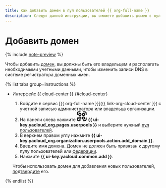 ```yaml
---
title: Как добавить домен в пул пользователей {{ org-full-name }}
description: Следуя данной инструкции, вы сможете добавить домен в пул пользователей {{ org-name }}.
---
```


# Добавить домен


{% include [note-preview](../../../_includes/note-preview.md) %}

Чтобы добавить [домен](../../concepts/domains.md), вы должны быть его владельцем и располагать необходимыми учетными данными, чтобы изменить записи DNS в системе регистратора доменных имен.

{% list tabs group=instructions %}

- Интерфейс {{ cloud-center }} {#cloud-center}

  1. Войдите в сервис [{{ org-full-name }}]({{ link-org-cloud-center }}) с учетной записью администратора или владельца организации.
  1. На панели слева нажмите ![userpool](../../../_assets/organization/userpool.svg) **{{ ui-key.yacloud_org.pages.userpools }}** и выберите нужный [пул пользователей](../../concepts/user-pools.md).
  1. В верхнем правом углу нажмите **{{ ui-key.yacloud_org.organization.userpools.action.add_domain }}**.
  1. Введите имя домена. Домен не должен быть привязан к другому пулу пользователей или [федерации](../../concepts/add-federation.md).
  1. Нажмите **{{ ui-key.yacloud.common.add }}**.

  Чтобы использовать домен для добавления новых пользователей, [подтвердите](validate-domain.md) его.

{% endlist %}

